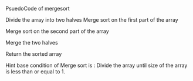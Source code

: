 PsuedoCode of mergesort 

Divide the array into two halves
Merge sort on the first part of the array

Merge sort on the second part of the array

Merge the two halves

Return the sorted array



Hint base condition of Merge sort is : Divide the array until size of the array is less than or equal to 1. 